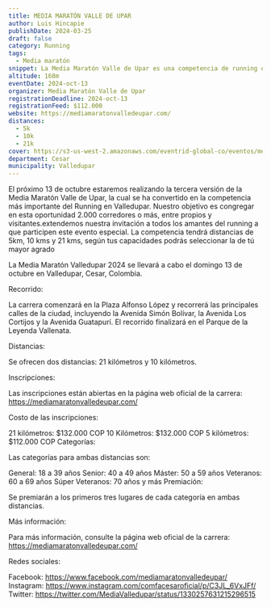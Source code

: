 ```yaml
---
title: MEDIA MARATÓN VALLE DE UPAR
author: Luis Hincapie
publishDate: 2024-03-25
draft: false
category: Running
tags:
  - Media maratón
snippet: La Media Maratón Valle de Upar es una competencia de running que se celebra anualmente en Valledupar, Cesar, Colombia. La carrera ofrece distancias de 5K, 10K y 21K, y está abierta a corredores de todas las edades y niveles de experiencia.
altitude: 168m
eventDate: 2024-oct-13
organizer: Media Maratón Valle de Upar
registrationDeadline: 2024-oct-13
registrationFeed: $112.000
website: https://mediamaratonvalledeupar.com/
distances:
  - 5k
  - 10k
  - 21k
cover: https://s3-us-west-2.amazonaws.com/eventrid-global-co/eventos/med_mmvdu/aea20416fc68f52eac6ab18f7f1847e1.jpg
department: Cesar
municipality: Valledupar
---
```


El próximo 13 de octubre estaremos realizando la tercera versión de la Media Maratón Valle de Upar, la cual se ha
convertido en la competencia más importante del Running en Valledupar. Nuestro objetivo es congregar en esta oportunidad
2.000 corredores o más, entre propios y visitantes.extendemos nuestra invitación a todos los amantes del running a que
participen este evento especial.
La competencia tendrá distancias de 5km, 10 kms y 21 kms, según tus capacidades podrás seleccionar la de tú mayor agrado


La Media Maratón Valledupar 2024 se llevará a cabo el domingo 13 de octubre en Valledupar, Cesar, Colombia.

Recorrido:

La carrera comenzará en la Plaza Alfonso López y recorrerá las principales calles de la ciudad, incluyendo la Avenida Simón Bolívar, la Avenida Los Cortijos y la Avenida Guatapurí. El recorrido finalizará en el Parque de la Leyenda Vallenata.

Distancias:

Se ofrecen dos distancias: 21 kilómetros y 10 kilómetros.

Inscripciones:

Las inscripciones están abiertas en la página web oficial de la carrera: https://mediamaratonvalledeupar.com/

Costo de las inscripciones:

21 kilómetros: $132.000 COP
10 Kilómetros: $132.000 COP
5 kilómetros: $112.000 COP
Categorías:

Las categorías para ambas distancias son:

General: 18 a 39 años
Senior: 40 a 49 años
Máster: 50 a 59 años
Veteranos: 60 a 69 años
Súper Veteranos: 70 años y más
Premiación:

Se premiarán a los primeros tres lugares de cada categoría en ambas distancias.

Más información:

Para más información, consulte la página web oficial de la carrera: https://mediamaratonvalledeupar.com/

Redes sociales:

Facebook: https://www.facebook.com/mediamaratonvalledeupar/
Instagram: https://www.instagram.com/comfacesaroficial/p/C3JL_6VxJFf/
Twitter: https://twitter.com/MediaValledupar/status/1330257631215296515

